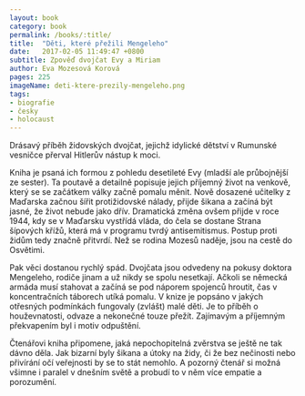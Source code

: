 ```yaml
---
layout: book
category: book
permalink: /books/:title/
title:  "Děti, které přežili Mengeleho"
date:   2017-02-05 11:49:47 +0800
subtitle: Zpověď dvojčat Evy a Miriam
author: Eva Mozesová Korová
pages: 225
imageName: deti-ktere-prezily-mengeleho.png
tags:
- biografie
- česky
- holocaust
---
```

Drásavý příběh židovských dvojčat, jejichž idylické dětství v Rumunské vesničce přerval Hitlerův nástup k moci.

Kniha je psaná ich formou z pohledu desetileté Evy (mladší ale průbojnější ze sester). Ta poutavě a detailně popisuje jejich příjemný život na venkově, který se se začátkem války začně pomalu měnit. Nově dosazené učitelky z Maďarska začnou šířit protižidovské nálady, přijde šikana a začíná být jasné, že život nebude jako dřív. Dramatická změna ovšem přijde v roce 1944, kdy se v Maďarsku vystřídá vláda, do čela se dostane Strana šípových křížů, která má v programu tvrdý antisemitismus. Postup proti židům tedy značně přitvrdí. Než se rodina Mozesů naděje, jsou na cestě do Osvětimi.

Pak věci dostanou rychlý spád. Dvojčata jsou odvedeny na pokusy doktora Mengeleho, rodiče jinam a už nikdy se spolu nesetkají. Ačkoli se německá armáda musí stahovat a začíná se pod náporem spojenců hroutit, čas v koncentračních táborech utíká pomalu. V knize je popsáno v jakých otřesných podmínkách fungovaly (zvlášt) malé děti. Je to příběh o houževnatosti, odvaze a nekonečné touze přežít. Zajímavým a příjemným překvapením byl i motiv odpuštění.

Čtenářovi kniha připomene, jaká nepochopitelná zvěrstva se ještě ne tak dávno děla. Jak bizarní byly šikana a útoky na židy, či že bez nečinosti nebo přivírání očí veřejnosti by se to stát nemohlo. A pozorný čtenář si možná všimne i paralel v dnešním světě a probudí to v něm více empatie a porozumění.